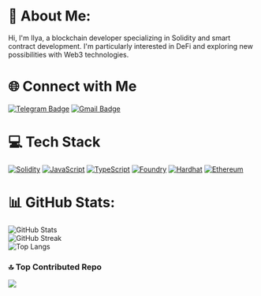 

# 💫 About Me:
Hi, I'm Ilya, a blockchain developer specializing in Solidity and smart contract development.
I'm particularly interested in DeFi and exploring new possibilities with Web3 technologies.<br/>

<!--
<img src="https://media3.giphy.com/media/v1.Y2lkPTc5MGI3NjExcnBjbWlrbzBwbzJkbWsybnZkanYyNGFncnNxaTdnaDJmMzUwaXVoYyZlcD12MV9pbnRlcm5hbF9naWZfYnlfaWQmY3Q9Zw/L59aKIC2MFyfUfrz3n/giphy.gif" width="75"> 
<img src="https://media.giphy.com/media/HifsMXFLaRsmQlx8jo/giphy.gif?cid=790b7611bxp0rndbljt0m4z96sjs1pyvk78bgjb4fk0f2x5v&ep=v1_gifs_search&rid=giphy.gif&ct=g" width="100"> 
<img src="https://media3.giphy.com/media/v1.Y2lkPTc5MGI3NjExMmRxcTY1OTFkeXZ3Zmt1YWZhOGR2cThwbXYzMm9uaDJvaWFuOWdwOSZlcD12MV9pbnRlcm5hbF9naWZfYnlfaWQmY3Q9Zw/ho0xXatV7b3Fo1ZRXN/giphy.gif" width="100"> 
<img src="https://media.giphy.com/media/1jOoLUdkTYQhetVky1/giphy.gif?cid=ecf05e47i1kaocanlsuddpnssx8c0nqhwy1vpiirq01n43id&ep=v1_gifs_search&rid=giphy.gif&ct=g" width="100"> 
<img src="" width="100"> 
<img src="" width="100"> 
<img src="" width="100"> 

[![Solidity](https://img.shields.io/badge/Solidity-%23363636.svg?style=for-the-badge&logo=solidity&logoColor=white)](https://soliditylang.org/)
[![JavaScript](https://img.shields.io/badge/JavaScript-%23323330.svg?style=for-the-badge&logo=javascript&logoColor=%23F7DF1E)](https://www.javascript.com/)
[![TypeScript](https://img.shields.io/badge/TypeScript-%23007ACC.svg?style=for-the-badge&logo=typescript&logoColor=white)](https://www.typescriptlang.org/)
[![Foundry](https://img.shields.io/badge/Foundry-gray.svg?color=28a745&style=for-the-badge&logo=none)](https://getfoundry.sh/)
[![Hardhat](https://img.shields.io/badge/Hardhat-orange.svg?color=orange&style=for-the-badge&logo=none)](https://hardhat.org/)
[![Ethereum](https://img.shields.io/badge/Ethereum-%233C3C3D.svg?style=for-the-badge&logo=ethereum&logoColor=white)](https://ethereum.org/en/)



-->

# 🌐 Connect with Me
[![Telegram Badge](https://img.shields.io/badge/Telegram-%232CA5E0.svg?style=for-the-badge&logo=telegram&logoColor=white)](https://t.me/Parad1se_Ilya)
[![Gmail Badge](https://img.shields.io/badge/Gmail-ila8262008@gmail.com-%23EA4335?style=for-the-badge&logo=gmail&logoColor=white)](mailto:ila8262008@gmail.com)


# 💻 Tech Stack

[![Solidity](https://img.shields.io/badge/Solidity-%23363636.svg?style=for-the-badge&logo=solidity&logoColor=white)](https://soliditylang.org/)
[![JavaScript](https://img.shields.io/badge/JavaScript-%23323330.svg?style=for-the-badge&logo=javascript&logoColor=%23F7DF1E)](https://www.javascript.com/)
[![TypeScript](https://img.shields.io/badge/TypeScript-%23007ACC.svg?style=for-the-badge&logo=typescript&logoColor=white)](https://www.typescriptlang.org/)
[![Foundry](https://img.shields.io/badge/Foundry-%23FF4400?style=for-the-badge&logo=none)](https://getfoundry.sh/)
[![Hardhat](https://img.shields.io/badge/Hardhat-orange.svg?color=orange&style=for-the-badge&logo=none)](https://hardhat.org/)
[![Ethereum](https://img.shields.io/badge/Ethereum-%23627EEA.svg?style=for-the-badge&logo=ethereum&logoColor=white)](https://ethereum.org/en/)

# 📊 GitHub Stats:
![GitHub Stats](https://github-readme-stats.vercel.app/api?username=Pynex&theme=react&hide_border=false&include_all_commits=true&count_private=true)<br/>
![GitHub Streak](https://github-readme-streak-stats.herokuapp.com/?user=Pynex&theme=react&hide_border=false)<br/>
![Top Langs](https://github-readme-stats.vercel.app/api/top-langs/?username=Pynex&theme=react&hide_border=false&include_all_commits=true&count_private=true&layout=compact)

### 🔝 Top Contributed Repo
![](https://github-contributor-stats.vercel.app/api?username=Pynex&limit=5&theme=dark&combine_all_yearly_contributions=true)
